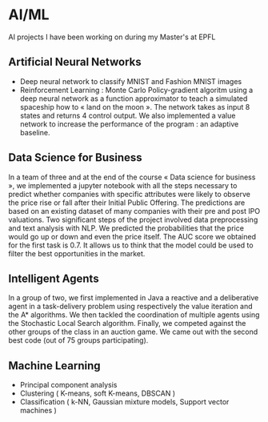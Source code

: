# AI/ML

AI projects I have been working on during my Master's at EPFL

## Artificial Neural Networks

- Deep neural network to classify MNIST and Fashion MNIST images
- Reinforcement Learning : Monte Carlo Policy-gradient algoritm using a deep neural network as a function approximator to teach a simulated spaceship how to « land on the moon ». The network takes as input 8 states and returns 4 control output. We also implemented a value network to increase the performance of the program : an adaptive baseline. 

## Data Science for Business

In a team of three and at the end of the course « Data science for business », we implemented a
jupyter notebook with all the steps necessary to predict whether companies with specific attributes were likely to observe the price rise or fall after their Initial Public Offering. The predictions are based on an existing dataset of many companies with their pre and post IPO valuations. Two significant steps of the project involved data preprocessing and text analysis with NLP. We predicted the probabilities that the price would go up or down and even the price itself. The AUC score we obtained for the first task is 0.7. It allows us to think that the model could be used to filter the best opportunities in the market.

## Intelligent Agents

In a group of two, we first implemented in Java a reactive and a deliberative agent in a task-delivery problem using respectively the value iteration and the A* algorithms. We then tackled the coordination of multiple agents using the Stochastic Local Search algorithm. Finally, we competed against the other groups of the class in an auction game. We came out with the second best code (out of 75 groups participating).

## Machine Learning

- Principal component analysis
- Clustering ( K-means, soft K-means, DBSCAN ) 
- Classification ( k-NN, Gaussian mixture models, Support vector machines ) 


